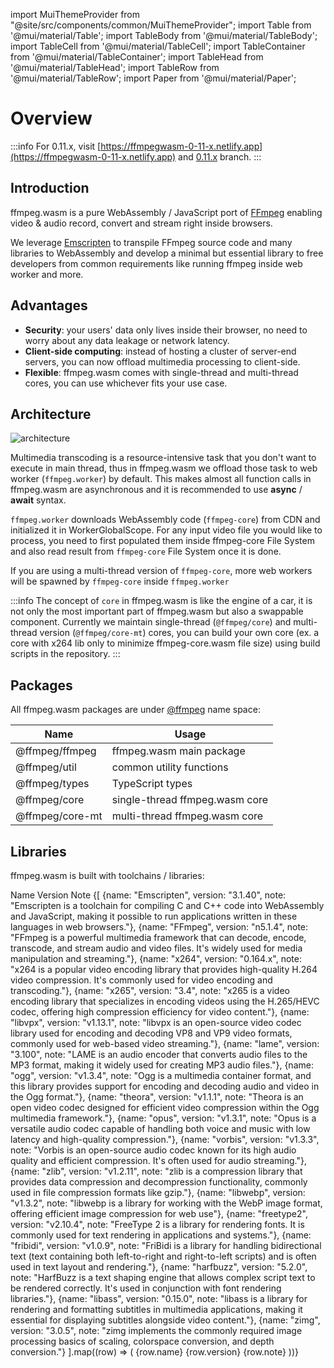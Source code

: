 import MuiThemeProvider from "@site/src/components/common/MuiThemeProvider";
import Table from '@mui/material/Table';
import TableBody from '@mui/material/TableBody';
import TableCell from '@mui/material/TableCell';
import TableContainer from '@mui/material/TableContainer';
import TableHead from '@mui/material/TableHead';
import TableRow from '@mui/material/TableRow';
import Paper from '@mui/material/Paper';

# Overview

:::info
For 0.11.x, visit [https://ffmpegwasm-0-11-x.netlify.app](https://ffmpegwasm-0-11-x.netlify.app)
and [0.11.x](https://github.com/ffmpegwasm/ffmpeg.wasm/tree/0.11.x) branch.
:::

## Introduction

ffmpeg.wasm is a pure WebAssembly / JavaScript port of [FFmpeg](https://www.ffmpeg.org/)
enabling video & audio record, convert and stream right inside browsers.

We leverage
[Emscripten](https://emscripten.org/) to transpile FFmpeg source code and many
libraries to WebAssembly and develop a minimal but essential library to free
developers from common requirements like running ffmpeg inside web worker and
more.

## Advantages

- **Security**: your users' data only lives inside their browser, no need to
    worry about any data leakage or network latency.
- **Client-side computing**: instead of hosting a cluster of server-end servers,
    you can now offload multimedia processing to client-side.
- **Flexible**: ffmpeg.wasm comes with single-thread and multi-thread cores, you
    can use whichever fits your use case.

## Architecture

![architecture](/img/ffmpegwasm-arch.png)

Multimedia transcoding is a resource-intensive task that you don't want to
execute in main thread, thus in ffmpeg.wasm we offload those task to web worker
(`ffmpeg.worker`) by default. This makes almost all function calls in ffmpeg.wasm
are asynchronous and it is recommended to use **async** / **await** syntax.

`ffmpeg.worker` downloads WebAssembly code (`ffmpeg-core`) from CDN
and initialized it in WorkerGlobalScope. For any input video file you would like
to process, you need to first populated them inside ffmpeg-core File System and
also read result from `ffmpeg-core` File System once it is done.

If you are using a multi-thread version of `ffmpeg-core`, more web workers will
be spawned by `ffmpeg-core` inside `ffmpeg.worker`

:::info
The concept of `core` in ffmpeg.wasm is like the engine of a car, it is not only
the most important part of ffmpeg.wasm but also a swappable component. Currently
we maintain single-thread (`@ffmpeg/core`) and multi-thread version
(`@ffmpeg/core-mt`) cores, you can build your own core (ex. a core with x264
 lib only to minimize ffmpeg-core.wasm file size) using build scripts in the repository.
:::

## Packages

All ffmpeg.wasm packages are under [@ffmpeg](https://www.npmjs.com/search?q=%40ffmpeg)
name space:

| Name | Usage |
| ---- | ----- |
| @ffmpeg/ffmpeg | ffmpeg.wasm main package |
| @ffmpeg/util | common utility functions |
| @ffmpeg/types | TypeScript types |
| @ffmpeg/core | single-thread ffmpeg.wasm core |
| @ffmpeg/core-mt | multi-thread ffmpeg.wasm core |

## Libraries

ffmpeg.wasm is built with toolchains / libraries:

<MuiThemeProvider>
    <TableContainer>
      <Table sx={{ minWidth: 650 }} aria-label="simple table">
        <TableHead>
          <TableRow>
            <TableCell align="center">Name</TableCell>
            <TableCell align="center">Version</TableCell>
            <TableCell align="center">Note</TableCell>
          </TableRow>
        </TableHead>
        <TableBody>
          {[
            {name: "Emscripten", version: "3.1.40", note: "Emscripten is a toolchain for compiling C and C++ code into WebAssembly and JavaScript, making it possible to run applications written in these languages in web browsers."},
            {name: "FFmpeg", version: "n5.1.4", note: "FFmpeg is a powerful multimedia framework that can decode, encode, transcode, and stream audio and video files. It's widely used for media manipulation and streaming."},
            {name: "x264", version: "0.164.x", note: "x264 is a popular video encoding library that provides high-quality H.264 video compression. It's commonly used for video encoding and transcoding."},
            {name: "x265", version: "3.4", note: "x265 is a video encoding library that specializes in encoding videos using the H.265/HEVC codec, offering high compression efficiency for video content."},
            {name: "libvpx", version: "v1.13.1", note: "libvpx is an open-source video codec library used for encoding and decoding VP8 and VP9 video formats, commonly used for web-based video streaming."},
            {name: "lame", version: "3.100", note: "LAME is an audio encoder that converts audio files to the MP3 format, making it widely used for creating MP3 audio files."},
            {name: "ogg", version: "v1.3.4", note: "Ogg is a multimedia container format, and this library provides support for encoding and decoding audio and video in the Ogg format."},
            {name: "theora", version: "v1.1.1", note: "Theora is an open video codec designed for efficient video compression within the Ogg multimedia framework."},
            {name: "opus", version: "v1.3.1", note: "Opus is a versatile audio codec capable of handling both voice and music with low latency and high-quality compression."},
            {name: "vorbis", version: "v1.3.3", note: "Vorbis is an open-source audio codec known for its high audio quality and efficient compression. It's often used for audio streaming."},
            {name: "zlib", version: "v1.2.11", note: "zlib is a compression library that provides data compression and decompression functionality, commonly used in file compression formats like gzip."},
            {name: "libwebp", version: "v1.3.2", note: "libwebp is a library for working with the WebP image format, offering efficient image compression for web use"},
            {name: "freetype2", version: "v2.10.4", note: "FreeType 2 is a library for rendering fonts. It is commonly used for text rendering in applications and systems."},
            {name: "fribidi", version: "v1.0.9", note: "FriBidi is a library for handling bidirectional text (text containing both left-to-right and right-to-left scripts) and is often used in text layout and rendering."},
            {name: "harfbuzz", version: "5.2.0", note: "HarfBuzz is a text shaping engine that allows complex script text to be rendered correctly. It's used in conjunction with font rendering libraries."},
            {name: "libass", version: "0.15.0", note: "libass is a library for rendering and formatting subtitles in multimedia applications, making it essential for displaying subtitles alongside video content."},
            {name: "zimg", version: "3.0.5", note: "zimg implements the commonly required image processing basics of scaling, colorspace conversion, and depth conversion."}
           ].map((row) => (
            <TableRow
              key={row.name}
            >
              <TableCell component="th" scope="row">
                {row.name}
              </TableCell>
              <TableCell align="left">{row.version}</TableCell>
              <TableCell align="left">{row.note}</TableCell>
            </TableRow>
          ))}
        </TableBody>
      </Table>
    </TableContainer>
</MuiThemeProvider>
